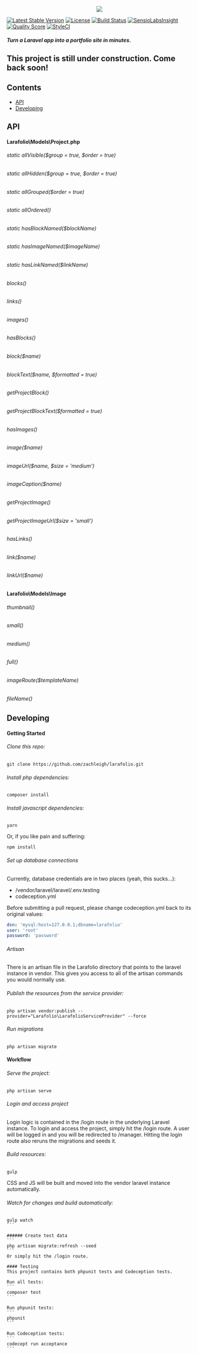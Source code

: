<div align="center">
    <img src="https://raw.githubusercontent.com/zachleigh/larafolio/dev/dist/images/brand.png"/>
</div>

[![Latest Stable Version](https://img.shields.io/packagist/v/zachleigh/larafolio.svg)](//packagist.org/packages/zachleigh/larafolio)
[![License](https://img.shields.io/badge/license-MIT-brightgreen.svg)](//packagist.org/packages/zachleigh/larafolio) 
[![Build Status](https://img.shields.io/travis/zachleigh/larafolio/master.svg)](https://travis-ci.org/zachleigh/larafolio)
[![SensioLabsInsight](https://img.shields.io/sensiolabs/i/7ea2ca53-06d1-4175-b777-f81899cff706.svg)](https://insight.sensiolabs.com/projects/7ea2ca53-06d1-4175-b777-f81899cff706)
[![Quality Score](https://img.shields.io/scrutinizer/g/zachleigh/larafolio.svg)](https://scrutinizer-ci.com/g/zachleigh/larafolio/)
[![StyleCI](https://styleci.io/repos/74421920/shield?style=flat)](https://styleci.io/repos/74421920)      

##### Turn a Laravel app into a portfolio site in minutes.


## This project is still under construction. Come back soon!

## Contents
  - [API](#api)
  - [Developing](#devolping)

## API

#### Larafolio\Models\Project.php

###### static allVisible($group = true, $order = true) 

###### static allHidden($group = true, $order = true)

###### static allGrouped($order = true)

###### static allOrdered()

###### static hasBlockNamed($blockName)

###### static hasImageNamed($imageName)

###### static hasLinkNamed($linkName)

###### blocks()

###### links()

###### images()

###### hasBlocks()

###### block($name)

###### blockText($name, $formatted = true)

###### getProjectBlock()

###### getProjectBlockText($formatted = true)

###### hasImages()

###### image($name)

###### imageUrl($name, $size = 'medium')

###### imageCaption($name)

###### getProjectImage()

###### getProjectImageUrl($size = 'small')

###### hasLinks()

###### link($name)

###### linkUrl($name)


#### Larafolio\Models\Image

###### thumbnail()

###### small()

###### medium()

###### full()

###### imageRoute($templateName)

###### fileName()


## Developing

#### Getting Started

###### Clone this repo:
```
git clone https://github.com/zachleigh/larafolio.git
```

###### Install php dependencies:
```
composer install
```

###### Install javascript dependencies:
```
yarn
```
Or, if you like pain and suffering:
```
npm install
```

###### Set up database connections
Currently, database credentials are in two places (yeah, this sucks...):
  - /vendor/laravel/laravel/.env.testing
  - codeception.yml   

Before submitting a pull request, please change codeception.yml back to its original values:
```yml
dsn: 'mysql:host=127.0.0.1;dbname=larafolio'
user: 'root'
password: 'password'
```

###### Artisan
There is an artisan file in the Larafolio directory that points to the laravel instance in vendor. This gives you access to all of the artisan commands you would normally use.

###### Publish the resources from the service provider:
```
php artisan vendor:publish --provider="Larafolio\LarafolioServiceProvider" --force
```

###### Run migrations
```
php artisan migrate
```

#### Workflow

###### Serve the project:
```
php artisan serve
```

###### Login and access project
Login logic is contained in the /login route in the underlying Laravel instance. To login and access the project, simply hit the /login route. A user will be logged in and you will be redirected to /manager. Hitting the login route also reruns the migrations and seeds it.

###### Build resources:
```
gulp
```
CSS and JS will be built and moved into the vendor laravel instance automatically.    

###### Watch for changes and build automatically:
````
gulp watch
```

###### Create test data
```
php artisan migrate:refresh --seed
```
Or simply hit the /login route.

#### Testing
This project contains both phpunit tests and Codeception tests.    

Run all tests:
```
composer test
```

Run phpunit tests:
```
phpunit
```

Run Codeception tests:
```
codecept run acceptance
```

